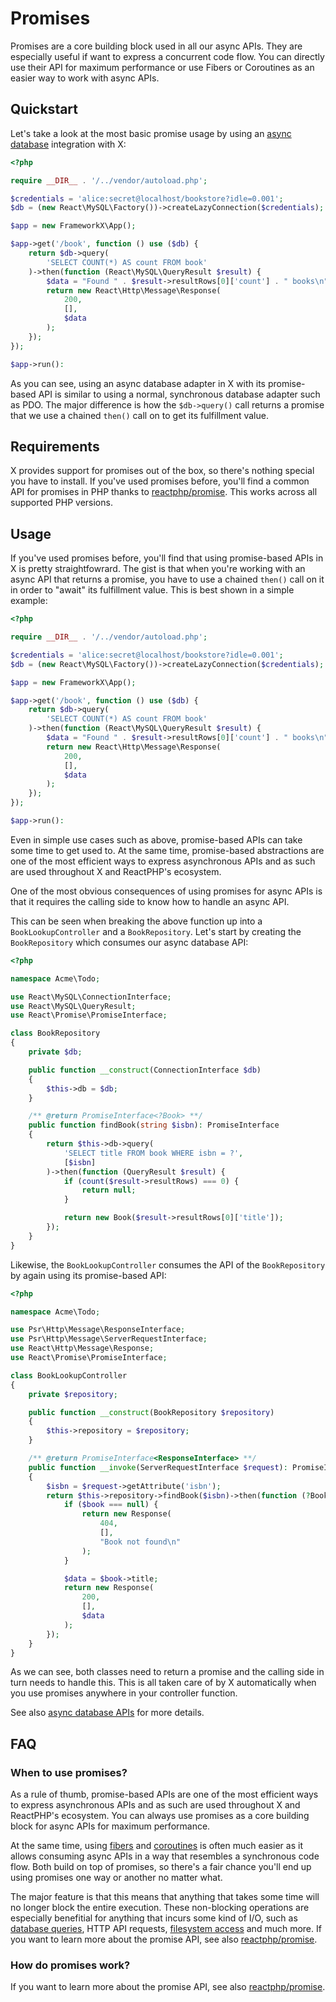 # Promises

Promises are a core building block used in all our async APIs. They are
especially useful if want to express a concurrent code flow. You can directly
use their API for maximum performance or use Fibers or Coroutines as an easier
way to work with async APIs.

## Quickstart

Let's take a look at the most basic promise usage by using an
[async database](../integrations/database.md) integration with X:

```php title="public/index.php"
<?php

require __DIR__ . '/../vendor/autoload.php';

$credentials = 'alice:secret@localhost/bookstore?idle=0.001';
$db = (new React\MySQL\Factory())->createLazyConnection($credentials);

$app = new FrameworkX\App();

$app->get('/book', function () use ($db) {
    return $db->query(
        'SELECT COUNT(*) AS count FROM book'
    )->then(function (React\MySQL\QueryResult $result) {
        $data = "Found " . $result->resultRows[0]['count'] . " books\n";
        return new React\Http\Message\Response(
            200,
            [],
            $data
        );
    });
});

$app->run():
```

As you can see, using an async database adapter in X with its promise-based API
is similar to using a normal, synchronous database adapter such as PDO. The
major difference is how the `$db->query()` call returns a promise that we use a
chained `then()` call on to get its fulfillment value.

## Requirements

X provides support for promises out of the box, so there's nothing special you
have to install. If you've used promises before, you'll find a common API for
promises in PHP thanks to [reactphp/promise](https://github.com/reactphp/promise).
This works across all supported PHP versions.

## Usage

If you've used promises before, you'll find that using promise-based APIs in X
is pretty straightfowrard. The gist is that when you're working with an async
API that returns a promise, you have to use a chained `then()` call on it in
order to "await" its fulfillment value. This is best shown in a simple example:

```php title="public/index.php" hl_lines="11-13"
<?php

require __DIR__ . '/../vendor/autoload.php';

$credentials = 'alice:secret@localhost/bookstore?idle=0.001';
$db = (new React\MySQL\Factory())->createLazyConnection($credentials);

$app = new FrameworkX\App();

$app->get('/book', function () use ($db) {
    return $db->query(
        'SELECT COUNT(*) AS count FROM book'
    )->then(function (React\MySQL\QueryResult $result) {
        $data = "Found " . $result->resultRows[0]['count'] . " books\n";
        return new React\Http\Message\Response(
            200,
            [],
            $data
        );
    });
});

$app->run():
```

Even in simple use cases such as above, promise-based APIs can take some time to
get used to. At the same time, promise-based abstractions are one of the most
efficient ways to express asynchronous APIs and as such are used throughout X
and ReactPHP's ecosystem.

One of the most obvious consequences of using promises for async APIs is that it
requires the calling side to know how to handle an async API.

This can be seen when breaking the above function up into a `BookLookupController`
and a `BookRepository`. Let's start by creating the `BookRepository` which consumes
our async database API:

```php title="src/BookRepository.php" hl_lines="18-19 21-24"
<?php

namespace Acme\Todo;

use React\MySQL\ConnectionInterface;
use React\MySQL\QueryResult;
use React\Promise\PromiseInterface;

class BookRepository
{
    private $db;

    public function __construct(ConnectionInterface $db)
    {
        $this->db = $db;
    }

    /** @return PromiseInterface<?Book> **/
    public function findBook(string $isbn): PromiseInterface
    {
        return $this->db->query(
            'SELECT title FROM book WHERE isbn = ?',
            [$isbn]
        )->then(function (QueryResult $result) {
            if (count($result->resultRows) === 0) {
                return null;
            }

            return new Book($result->resultRows[0]['title']);
        });
    }
}
```

Likewise, the `BookLookupController` consumes the API of the `BookRepository` by again
using its promise-based API:

```php title="src/BookLookupController.php" hl_lines="19-20 23"
<?php

namespace Acme\Todo;

use Psr\Http\Message\ResponseInterface;
use Psr\Http\Message\ServerRequestInterface;
use React\Http\Message\Response;
use React\Promise\PromiseInterface;

class BookLookupController
{
    private $repository;

    public function __construct(BookRepository $repository)
    {
        $this->repository = $repository;
    }

    /** @return PromiseInterface<ResponseInterface> **/
    public function __invoke(ServerRequestInterface $request): PromiseInterface
    {
        $isbn = $request->getAttribute('isbn');
        return $this->repository->findBook($isbn)->then(function (?Book $book) {
            if ($book === null) {
                return new Response(
                    404,
                    [],
                    "Book not found\n"
                );
            }

            $data = $book->title;
            return new Response(
                200,
                [],
                $data
            );
        });
    }
}
```

As we can see, both classes need to return a promise and the calling side in
turn needs to handle this. This is all taken care of by X automatically when
you use promises anywhere in your controller function.

See also [async database APIs](../integrations/database.md#recommended-class-structure)
for more details.

## FAQ

### When to use promises?

As a rule of thumb, promise-based APIs are one of the most efficient ways to
express asynchronous APIs and as such are used throughout X and ReactPHP's
ecosystem. You can always use promises as a core building block for async APIs
for maximum performance.

At the same time, using [fibers](fibers.md) and [coroutines](coroutines.md) is
often much easier as it allows consuming async APIs in a way that resembles a
synchronous code flow. Both build on top of promises, so there's a fair chance
you'll end up using promises one way or another no matter what.

The major feature is that this means that anything that takes some time will
no longer block the entire execution.
These non-blocking operations are especially benefitial for anything that incurs
some kind of <abbrev title="Input/Output">I/O</abbrev>, such as
[database queries](../integrations/database.md), HTTP API requests,
[filesystem access](../integrations/filesystem.md) and much more.
If you want to learn more about the promise API, see also
[reactphp/promise](https://reactphp.org/promise/).

### How do promises work?

If you want to learn more about the promise API, see also
[reactphp/promise](https://reactphp.org/promise/).
